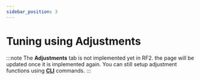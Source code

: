```yaml
---
sidebar_position: 3
---
```


# Tuning using Adjustments

:::note
The **Adjustments** tab is not implemented yet in RF2. the page will be updated once it is implemented again.
You can still setup adjustment functions using [**CLI**](https://github.com/rotorflight/rotorflight/wiki/Rotorflight-2-CLI-Changes#adjustment-functions) commands.
:::




